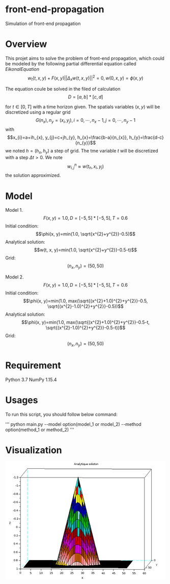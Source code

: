# front-end-propagation
Simulation of front-end propagation
# Overview

This projet aims to solve the problem of front-end propagation, which could be modeled by the following partial differential equation called $Eikonal Equation$ $$ w_t(t, x, y)+F(x, y)||\Delta_{x}w(t, x, y)||^2=0, w(0, x, y)=\phi{(x, y)} $$

The equation coule be solved in the filed of calculation $$D=[a, b]*[c, d]$$

for $t\in[0, T]$ with a time horizon given. The spatials variables $(x, y)$ will be discretized using a regular grid $$G(n_{x}), n_{y}={(x_{i}, y_{j}), i=0,\cdots,n_{x}-1, j=0,\cdots,n_{y}-1}$$ with $$x_{i}=a+ih_{x}, y_{j}=c+jh_{y}, h_{x}=\frac{b-a}{n_{x}}, h_{y}=\frac{d-c}{n_{y}}$$ we noted $h=(h_{x}, h_{y})$ a step of grid. The tme variable $t$ will be discretized with a step $\Delta{t}>0$. We note $$w^{n}_{i, j}\approx w(t_{n},x_{i}, y_{j})$$ the solution approximized.

# Model

Model 1. $$F(x, y)=1.0, D=[-5, 5]*[-5, 5], T=0.6$$ Initial condition: $$\phi(x, y)=min(1.0, \sqrt{x^{2}+y^{2}}-0.5)$$ Analytical solution: $$w(t, x, y)=min(1.0, \sqrt{x^{2}+y^{2}}-0.5-t)$$ Grid: $$(n_{x}, n_{y})=(50, 50)$$

Model 2. $$F(x, y)=1.0, D=[-5, 5]*[-5, 5], T=0.6$$ Initial condition: $$\phi(x, y)=min(1.0, max(\sqrt{(x^{2}+1.0)^{2}+y^{2}}-0.5, \sqrt{(x^{2}-1.0)^{2}+y^{2}}-0.5))$$ Analytical solution: $$\phi(x, y)=min(1.0, max(\sqrt{(x^{2}+1.0)^{2}+y^{2}}-0.5-t, \sqrt{(x^{2}-1.0)^{2}+y^{2}}-0.5-t))$$ Grid: $$(n_{x}, n_{y})=(50, 50)$$

# Requirement

Python 3.7 NumPy 1.15.4

# Usages

To run this script, you should follow below command:

'''
python main.py --model option(model_1 or model_2) --method option(method_1 or method_2)
'''

# Visualization

![Analytical solution](./image/analytical_solution.png)
